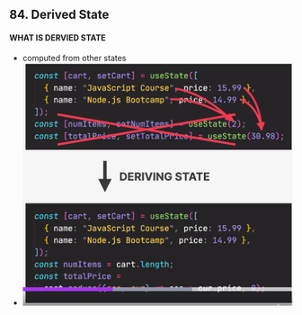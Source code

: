 ## 84. Derived State

#### WHAT IS DERVIED STATE

- computed from other states
- ![alt text](image.png)
